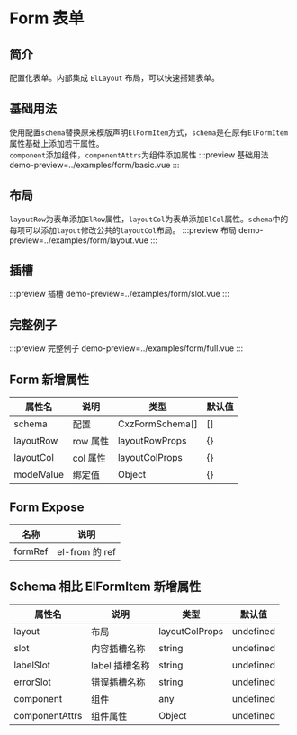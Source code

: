 # Form 表单

## 简介

配置化表单。内部集成 `ElLayout` 布局，可以快速搭建表单。

## 基础用法

使用配置`schema`替换原来模版声明`ElFormItem`方式，`schema`是在原有`ElFormItem`属性基础上添加若干属性。<br>
`component`添加组件，`componentAttrs`为组件添加属性
:::preview 基础用法
demo-preview=../examples/form/basic.vue
:::

## 布局

`layoutRow`为表单添加`ElRow`属性，`layoutCol`为表单添加`ElCol`属性。`schema`中的每项可以添加`layout`修改公共的`layoutCol`布局。
:::preview 布局
demo-preview=../examples/form/layout.vue
:::

## 插槽

:::preview 插槽
demo-preview=../examples/form/slot.vue
:::

## 完整例子

:::preview 完整例子
demo-preview=../examples/form/full.vue
:::

## Form 新增属性

| 属性名     | 说明     | 类型            | 默认值 |
| ---------- | -------- | --------------- | ------ |
| schema     | 配置     | CxzFormSchema[] | []     |
| layoutRow  | row 属性 | layoutRowProps  | {}     |
| layoutCol  | col 属性 | layoutColProps  | {}     |
| modelValue | 绑定值   | Object          | {}     |

## Form Expose

| 名称    | 说明           |
| ------- | -------------- |
| formRef | el-from 的 ref |

## Schema 相比 ElFormItem 新增属性

| 属性名         | 说明           | 类型           | 默认值    |
| -------------- | -------------- | -------------- | --------- |
| layout         | 布局           | layoutColProps | undefined |
| slot           | 内容插槽名称   | string         | undefined |
| labelSlot      | label 插槽名称 | string         | undefined |
| errorSlot      | 错误插槽名称   | string         | undefined |
| component      | 组件           | any            | undefined |
| componentAttrs | 组件属性       | Object         | undefined |
